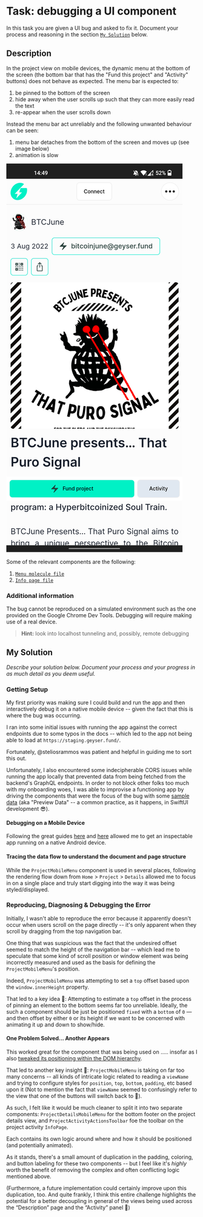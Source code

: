 # Task: debugging a UI component

In this task you are given a UI bug and asked to fix it. Document your process and reasoning in the section [`My Solution`](#my-solution) below.

## Description

In the project view on mobile devices, the dynamic menu at the bottom of the screen (the bottom bar that has the "Fund this project" and "Activity" buttons) does not behave as expected. The menu bar is expected to:

1. be pinned to the bottom of the screen
2. hide away when the user scrolls up such that they can more easily read the text
3. re-appear when the user scrolls down

Instead the menu bar act unreliably and the following unwanted behaviour can be seen:

1. menu bar detaches from the bottom of the screen and moves up (see image below)
2. animation is slow

![image](floating-menu-bug.png)

Some of the relevant components are the following:

1. [`Menu molecule file`](./src/components/molecules/ProjectMobileMenu.tsx)
2. [`Info page file`](./src/pages/project/Activity/InfoPage.tsx)

### Additional information

The bug cannot be reproduced on a simulated environment such as the one provided on the Google Chrome Dev Tools. Debugging will require making use of a real device.

> **Hint:** look into localhost tunneling and, possibly, remote debugging

## My Solution

_Describe your solution below. Document your process and your progress in as much detail as you deem useful._

### Getting Setup

My first priority was making sure I could build and run the app and then interactively debug it on a native mobile device -- given the fact that this is where the bug was occurring.

I ran into some initial issues with running the app against the correct endpoints due to some typos in the docs -- which led to the app not being able to load at `https://staging.geyser.fund/`.

Fortunately, @steliosrammos was patient and helpful in guiding me to sort this out.

Unfortunately, I also encountered some indecipherable CORS issues while running the app locally that prevented data from being fetched from the backend's GraphQL endpoints. In order to not block other folks too much with my onboarding woes, I was able to improvise a functioning app by driving the components that were the focus of the bug with some [sample data]() (aka "Preview Data" -- a common practice, as it happens, in SwiftUI development 😎).

#### Debugging on a Mobile Device

Following the great guides [here](chrome://inspect#devices) and [here](https://developer.chrome.com/docs/devtools/remote-debugging/local-server/) allowed me to get an inspectable app running on a native Android device.

#### Tracing the data flow to understand the document and page structure

While the `ProjectMobileMenu` component is used in several places, following the rendering flow down from `Home` > `Project` > `Details` allowed me to focus in on a single place and truly start digging into the way it was being styled/displayed.

### Reproducing, Diagnosing & Debugging the Error

Initially, I wasn't able to reproduce the error because it apparently doesn't occur when users scroll on the page directly -- it's only apparent when they scroll by dragging from the top navigation bar.

One thing that was suspicious was the fact that the undesired offset seemed to match the height of the navigation bar -- which lead me to speculate that some kind of scroll position or window element was being incorrectly measured and used as the basis for defining the `ProjectMobileMenu`'s position.

Indeed, `ProjectMobileMenu` was attempting to set a `top` offset based upon the `window.innerHeight` property.

That led to a key idea 🔑: Attempting to estimate a `top` offset in the process of pinning an element to the bottom seems far too unreliable. Ideally, the such a component should be just be positioned `fixed` with a `bottom` of `0` — and then offset by either `0` or its height if we want to be concerned with animating it up and down to show/hide.

#### One Problem Solved... Another Appears

This worked great for the component that was being used on ..... insofar as I also [tweaked its positioning within the DOM hierarchy]().

That led to another key insight 🔑: `ProjectMobileMenu` is taking on far too many concerns -- all kinds of intricate logic related to reading a `viewName` and trying to configure styles for `position`, `top`, `bottom`, `padding`, etc based upon it (Not to mention the fact that `viewName` seemed to confusingly refer to the view that one of the buttons will switch back to 🤔).

As such, I felt like it would be much cleaner to split it into two separate components: `ProjectDetailsMobileMenu` for the bottom footer on the project details view, and `ProjectActivityActionsToolbar` foe the toolbar on the project activity `InfoPage`.

Each contains its own logic around where and how it should be positioned (and potentially animated).

As it stands, there's a small amount of duplication in the padding, coloring, and button labeling for these two components -- but I feel like it's _highly_ worth the benefit of removing the complex and often conflicting logic mentioned above.

(Furthermore, a future implementation could certainly improve upon this duplication, too. And quite frankly, I think this entire challenge highlights the potential for a better decoupling in general of the views being used across the “Description” page and the “Activity” panel 💪)
